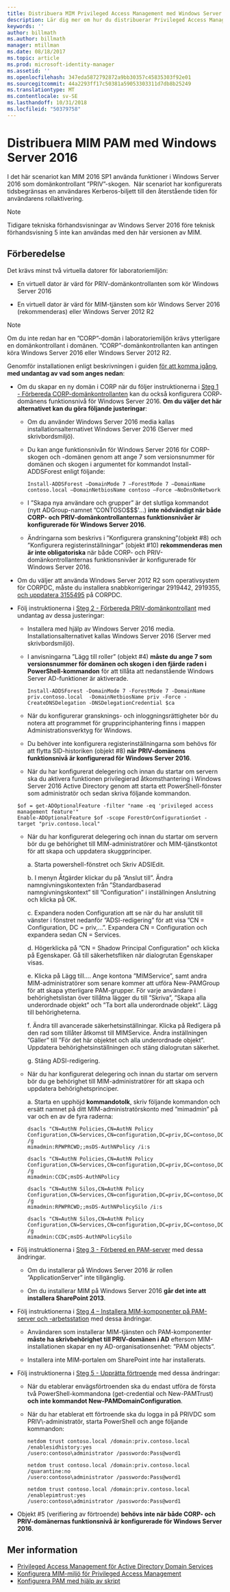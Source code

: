```yaml
---
title: Distribuera MIM Privileged Access Management med Windows Server 2016 | Microsoft Docs
description: Lär dig mer om hur du distribuerar Privileged Access Management med server 2016
keywords: ''
author: billmath
ms.author: billmath
manager: mtillman
ms.date: 08/18/2017
ms.topic: article
ms.prod: microsoft-identity-manager
ms.assetid: ''
ms.openlocfilehash: 347eda5872792872a9bb30357c45835303f92e01
ms.sourcegitcommit: 44a2293ff17c50381a59053303311d7db8b25249
ms.translationtype: MT
ms.contentlocale: sv-SE
ms.lasthandoff: 10/31/2018
ms.locfileid: "50379758"
---
```

# <a name="deploy-mim-pam-with-windows-server-2016"></a>Distribuera MIM PAM med Windows Server 2016


I det här scenariot kan MIM 2016 SP1 använda funktioner i Windows Server 2016 som domänkontrollant ”PRIV”-skogen.  När scenariot har konfigurerats tidsbegränsas en användares Kerberos-biljett till den återstående tiden för användarens rollaktivering. 

> [!Note]
> Tidigare tekniska förhandsvisningar av Windows Server 2016 före teknisk förhandsvisning 5 inte kan användas med den här versionen av MIM.

## <a name="preparation"></a>Förberedelse

Det krävs minst två virtuella datorer för laboratoriemiljön:

-   En virtuell dator är värd för PRIV-domänkontrollanten som kör Windows Server 2016

-   En virtuell dator är värd för MIM-tjänsten som kör Windows Server 2016 (rekommenderas) eller Windows Server 2012 R2

> [!NOTE]
> Om du inte redan har en ”CORP”-domän i laboratoriemiljön krävs ytterligare en domänkontrollant i domänen. ”CORP”-domänkontrollanten kan antingen köra Windows Server 2016 eller Windows Server 2012 R2.


Genomför installationen enligt beskrivningen i guiden [för att komma igång](privileged-identity-management-for-active-directory-domain-services.md), **med undantag av vad som anges nedan**:

- Om du skapar en ny domän i CORP när du följer instruktionerna i [Steg 1 - Förbereda CORP-domänkontrollanten](step-1-prepare-corp-domain.md) kan du också konfigurera CORP- domänens funktionsnivå för Windows Server 2016. **Om du väljer det här alternativet kan du göra följande justeringar**:

  - Om du använder Windows Server 2016 media kallas installationsalternativet Windows Server 2016 (Server med skrivbordsmiljö).

  - Du kan ange funktionsnivån för Windows Server 2016 för CORP-skogen och -domänen genom att ange 7 som versionsnummer för domänen och skogen i argumentet för kommandot Install-ADDSForest enligt följande:
    ```
    Install-ADDSForest –DomainMode 7 –ForestMode 7 –DomainName contoso.local –DomainNetbiosName contoso –Force –NoDnsOnNetwork
    ```
  - I ”Skapa nya användare och grupper” är det slutliga kommandot (nytt ADGroup-namnet ”CONTOSO\$\$\$'...) **inte nödvändigt när både CORP- och PRIV-domänkontrollanternas funktionsnivåer är konfigurerade för Windows Server 2016**.

  - Ändringarna som beskrivs i ”Konfigurera granskning”(objekt #8) och ”Konfigurera registerinställningar” (objekt #10) **rekommenderas men är inte obligatoriska** när både CORP- och PRIV-domänkontrollanternas funktionsnivåer är konfigurerade för Windows Server 2016.

- Om du väljer att använda Windows Server 2012 R2 som operativsystem för CORPDC, måste du installera snabbkorrigeringar 2919442, 2919355, [och uppdatera 3155495](http://support.microsoft.com/kb/3156418) på CORPDC.

- Följ instruktionerna i [Steg 2 - Förbereda PRIV-domänkontrollant](step-2-prepare-priv-domain-controller.md) med undantag av dessa justeringar:

  -   Installera med hjälp av Windows Server 2016 media. Installationsalternativet kallas Windows Server 2016 (Server med skrivbordsmiljö).

  -   I anvisningarna ”Lägg till roller” (objekt #4) **måste du ange 7 som versionsnummer för domänen och skogen i den fjärde raden i PowerShell-kommandon** för att tillåta att nedanstående Windows Server AD-funktioner är aktiverade.

      ```
      Install-ADDSForest -DomainMode 7 -ForestMode 7 -DomainName priv.contoso.local  -DomainNetbiosName priv -Force -CreateDNSDelegation -DNSDelegationCredential $ca
      ```  

  -   När du konfigurerar gransknings- och inloggningsrättigheter bör du notera att programmet för grupprinciphantering finns i mappen Administrationsverktyg för Windows.

  -   Du behöver inte konfigurera registerinställningarna som behövs för att flytta SID-historiken (objekt #8) **när PRIV-domänens funktionsnivå är konfigurerad för Windows Server 2016**.

  -   När du har konfigurerat delegering och innan du startar om servern ska du aktivera funktionen privilegierad åtkomsthantering i Windows Server 2016 Active Directory genom att starta ett PowerShell-fönster som administratör och sedan skriva följande kommandon.

  ```
  $of = get-ADOptionalFeature -filter "name -eq 'privileged access management feature'"
  Enable-ADOptionalFeature $of -scope ForestOrConfigurationSet -target "priv.contoso.local"
  ```

  - När du har konfigurerat delegering och innan du startar om servern bör du ge behörighet till MIM-administratörer och MIM-tjänstkontot för att skapa och uppdatera skuggprinciper.

    a. Starta powershell-fönstret och Skriv ADSIEdit.

    b. I menyn Åtgärder klickar du på ”Anslut till”. Ändra namngivningskontexten från ”Standardbaserad namngivningskontext” till ”Configuration” i inställningen Anslutning och klicka på OK.

    c. Expandera noden Configuration att se när du har anslutit till vänster i fönstret nedanför ”ADSI-redigering” för att visa ”CN = Configuration, DC = priv,...”. Expandera CN = Configuration och expandera sedan CN = Services.

    d. Högerklicka på ”CN = Shadow Principal Configuration” och klicka på Egenskaper. Gå till säkerhetsfliken när dialogrutan Egenskaper visas.

    e. Klicka på Lägg till.... Ange kontona ”MIMService”, samt andra MIM-administratörer som senare kommer att utföra New-PAMGroup för att skapa ytterligare PAM-grupper. För varje användare i behörighetslistan över tillåtna lägger du till ”Skriva”, ”Skapa alla underordnade objekt” och ”Ta bort alla underordnade objekt”. Lägg till behörigheterna.

    f. Ändra till avancerade säkerhetsinställningar. Klicka på Redigera på den rad som tillåter åtkomst till MIMService. Ändra inställningen ”Gäller” till ”För det här objektet och alla underordnade objekt”. Uppdatera behörighetsinställningen och stäng dialogrutan säkerhet.

    g. Stäng ADSI-redigering.

  - När du har konfigurerat delegering och innan du startar om servern bör du ge behörighet till MIM-administratörer för att skapa och uppdatera behörighetsprinciper.

    a.  Starta en upphöjd **kommandotolk**, skriv följande kommandon och ersätt namnet på ditt MIM-administratörskonto med ”mimadmin” på var och en av de fyra raderna:
    ```
    dsacls "CN=AuthN Policies,CN=AuthN Policy
    Configuration,CN=Services,CN=configuration,DC=priv,DC=contoso,DC=local" /g
    mimadmin:RPWPRCWD;;msDS-AuthNPolicy /i:s

    dsacls "CN=AuthN Policies,CN=AuthN Policy
    Configuration,CN=Services,CN=configuration,DC=priv,DC=contoso,DC=local" /g
    mimadmin:CCDC;msDS-AuthNPolicy

    dsacls "CN=AuthN Silos,CN=AuthN Policy
    Configuration,CN=Services,CN=configuration,DC=priv,DC=contoso,DC=local" /g
    mimadmin:RPWPRCWD;;msDS-AuthNPolicySilo /i:s

    dsacls "CN=AuthN Silos,CN=AuthN Policy
    Configuration,CN=Services,CN=configuration,DC=priv,DC=contoso,DC=local" /g
    mimadmin:CCDC;msDS-AuthNPolicySilo
    ```


- Följ instruktionerna i [Steg 3 - Förbered en PAM-server](step-3-prepare-pam-server.md) med dessa ändringar.

  -   Om du installerar på Windows Server 2016 är rollen ”ApplicationServer” inte tillgänglig.

  -   Om du installerar MIM på Windows Server 2016 **går det inte att installera SharePoint 2013**.

- Följ instruktionerna i [Steg 4 – Installera MIM-komponenter på PAM-server och -arbetsstation](step-4-install-mim-components-on-pam-server.md) med dessa ändringar.

  -   Användaren som installerar MIM-tjänsten och PAM-komponenter **måste ha skrivbehörighet till PRIV-domänen i AD** eftersom MIM-installationen skapar en ny AD-organisationsenhet: ”PAM objects”.

  -   Installera inte MIM-portalen om SharePoint inte har installerats.

- Följ instruktionerna i [Steg 5 - Upprätta förtroende](step-5-establish-trust-between-priv-corp-forests.md) med dessa ändringar:

  - När du etablerar envägsförtroenden ska du endast utföra de första två PowerShell-kommandona (get-credential och New-PAMTrust) **och inte kommandot New-PAMDomainConfiguration**.

  - När du har etablerat ett förtroende ska du logga in på PRIVDC som PRIV\\-administratör, starta PowerShell och ange följande kommandon:
    ```
    netdom trust contoso.local /domain:priv.contoso.local /enablesidhistory:yes
    /usero:contoso\administrator /passwordo:Pass@word1

    netdom trust contoso.local /domain:priv.contoso.local /quarantine:no
    /usero:contoso\administrator /passwordo:Pass@word1  

    netdom trust contoso.local /domain:priv.contoso.local /enablepimtrust:yes
    /usero:contoso\administrator /passwordo:Pass@word1
    ```

- Objekt #5 (verifiering av förtroende) **behövs inte när både CORP- och PRIV-domänernas funktionsnivå är konfigurerade för Windows Server 2016**.

## <a name="more-information"></a>Mer information

- [Privileged Access Management för Active Directory Domain Services](privileged-identity-management-for-active-directory-domain-services.md)
- [Konfigurera MIM-miljö för Privileged Access Management](configuring-mim-environment-for-pam.md)
- [Konfigurera PAM med hjälp av skript](sp1-pam-configure-using-scripts.md)
